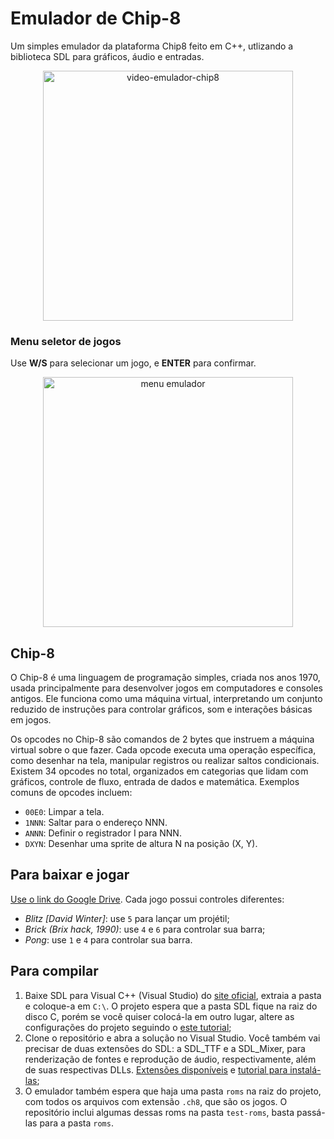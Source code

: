 # Emulador de Chip-8
Um simples emulador da plataforma Chip8 feito em C++, utlizando a biblioteca SDL para gráficos, áudio e entradas.

<div align="center">
  <img src="https://github.com/user-attachments/assets/9a3c2e85-c9e1-40ed-b949-d39f989ad295" alt="video-emulador-chip8" height="400">
</div>

### Menu seletor de jogos
Use **W/S** para selecionar um jogo, e **ENTER** para confirmar.
<div align="center">
  <img src="https://github.com/user-attachments/assets/55e66c4c-18c6-4849-bda1-dc7ee02b3e3c" alt="menu emulador" height="400">
</div>

## Chip-8
O Chip-8 é uma linguagem de programação simples, criada nos anos 1970, usada principalmente para desenvolver jogos em computadores e consoles antigos. Ele funciona como uma máquina virtual, interpretando um conjunto reduzido de instruções para controlar gráficos, som e interações básicas em jogos. 

Os opcodes no Chip-8 são comandos de 2 bytes que instruem a máquina virtual sobre o que fazer. Cada opcode executa uma operação específica, como desenhar na tela, manipular registros ou realizar saltos condicionais. Existem 34 opcodes no total, organizados em categorias que lidam com gráficos, controle de fluxo, entrada de dados e matemática. Exemplos comuns de opcodes incluem:

- `00E0`: Limpar a tela.
- `1NNN`: Saltar para o endereço NNN.
- `ANNN`: Definir o registrador I para NNN.
- `DXYN`: Desenhar uma sprite de altura N na posição (X, Y).

## Para baixar e jogar
[Use o link do Google Drive](https://drive.google.com/file/d/1E5iOMh-i-HrZcDZVsBVicfzPrftRkRhx/view?usp=sharing). Cada jogo possui controles diferentes:
- *Blitz [David Winter]*: use `5` para lançar um projétil;
- *Brick (Brix hack, 1990)*: use `4` e `6` para controlar sua barra;
- *Pong*: use `1` e `4` para controlar sua barra.

## Para compilar
1. Baixe SDL para Visual C++ (Visual Studio) do [site oficial](https://www.libsdl.org/), extraia a pasta e coloque-a em `C:\`. O projeto espera que a pasta SDL fique na raiz do disco C, porém se você quiser colocá-la em outro lugar, altere as configurações do projeto seguindo o [este tutorial](https://thenumb.at/cpp-course/sdl2/01/vsSetup.html);
2. Clone o repositório e abra a solução no Visual Studio. Você também vai precisar de duas extensões do SDL: a SDL_TTF e a SDL_Mixer, para renderização de fontes e reprodução de áudio, respectivamente, além de suas respectivas DLLs. [Extensões disponíveis](https://thenumb.at/cpp-course/sdl2/06/06.html) e [tutorial para instalá-las](https://thenumb.at/cpp-course/sdl2/06/vsSetup.html);
3. O emulador também espera que haja uma pasta `roms` na raiz do projeto, com todos os arquivos com extensão `.ch8`, que são os jogos. O repositório inclui algumas dessas roms na pasta `test-roms`, basta passá-las para a pasta `roms`.
